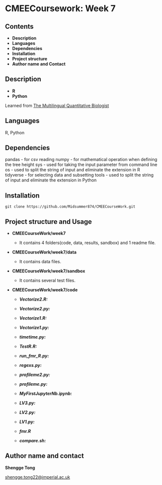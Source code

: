 # CMEECoursework: Week 7

## Contents

- **Description**
- **Languages**
- **Dependencies**
- **Installation**
- **Project structure**
- **Author name and Contact**

## Description
- **R**
- **Python**

Learned from [The Multilingual Quantitative Biologist](https://mhasoba.github.io/TheMulQuaBio/intro.html) 

## Languages

R, Python

## Dependencies

pandas - for csv reading
numpy - for mathematical operation when defining the tree height
sys - used for taking the input parameter from command line
os - used to split the string of input and eliminate the extension in R
tidyverse - for selecting data and subsetting
tools - used to split the string of input and eliminate the extension in Python

## Installation

```
git clone https://github.com/Midsummer874/CMEECourseWork.git
```

## Project structure and Usage 

- **CMEECourseWork/week7**

  - It contains 4 folders(code, data, results, sandbox) and 1 readme file.

- **CMEECourseWork/week7/data**

  - It contains data files.

- **CMEECourseWork/week7/sandbox**

  - It contains several test files.

- **CMEECourseWork/week7/code**

  - ***Vectorize2.R:*** 

  - ***Vectorize2.py:*** 

  - ***Vectorize1.R:*** 

  - ***Vectorize1.py:*** 

  - ***timetime.py:*** 

  - ***TestR.R:*** 

  - ***run_fmr_R.py:*** 

  - ***regexs.py:*** 

  - ***profileme2.py:*** 

  - ***profileme.py:*** 

  - ***MyFirstJupyterNb.ipynb:*** 

  - ***LV3.py:*** 

  - ***LV2.py:***

  - ***LV1.py:***

  - ***fmr.R***

  - ***compare.sh:***


## Author name and contact

**Shengge Tong**

shengge.tong22@imperial.ac.uk
